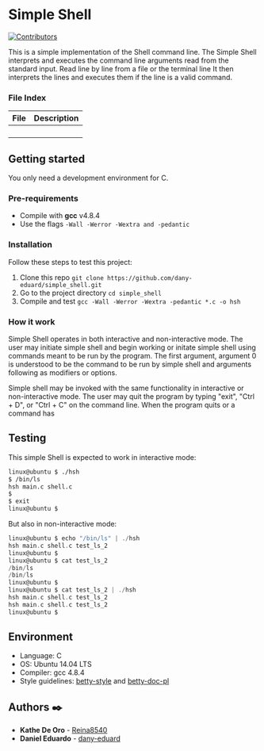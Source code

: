 # Simple Shell

[![Contributors][contributors-shield]][contributors-url]

This is a simple implementation of the Shell command line. The Simple Shell interprets and executes the command line arguments read from the standard input. Read line by line from a file or the terminal line It then interprets the lines and executes them if the line is a valid command.

### File Index
|File           |Description    |
|:-:	          |---	          |
|               |               |
|               |               |
|               |               |
|               |               |


## Getting started
You only need a development environment for C. 

### Pre-requirements
* Compile with **gcc** v4.8.4
* Use the flags ```-Wall -Werror -Wextra and -pedantic```

### Installation

Follow these steps to test this project:
1) Clone this repo ```git clone https://github.com/dany-eduard/simple_shell.git```
2) Go to the project directory ```cd simple_shell```
3) Compile and test ```gcc -Wall -Werror -Wextra -pedantic *.c -o hsh```


### How it work
Simple Shell operates in both interactive and non-interactive mode. The user  may initiate simple shell and begin working or initate simple shell using commands meant to be run by the program. The first argument, argument 0 is understood to be the command to be  run by simple shell and arguments following as modifiers or options.

Simple shell may be invoked with the same functionality in interactive or non-interactive mode.  The user may quit the program  by  typing  "exit", "Ctrl + D", or "Ctrl + C" on the command line. When the program quits or a command has

## Testing
This simple Shell is expected to work in interactive mode:
```sh
linux@ubuntu $ ./hsh
$ /bin/ls
hsh main.c shell.c
$
$ exit
linux@ubuntu $
```
But also in non-interactive mode:
```c
linux@ubuntu $ echo "/bin/ls" | ./hsh
hsh main.c shell.c test_ls_2
linux@ubuntu $
linux@ubuntu $ cat test_ls_2
/bin/ls
/bin/ls
linux@ubuntu $
linux@ubuntu $ cat test_ls_2 | ./hsh
hsh main.c shell.c test_ls_2
hsh main.c shell.c test_ls_2
linux@ubuntu $
```


## Environment
* Language: C
* OS: Ubuntu 14.04 LTS
* Compiler: gcc 4.8.4
*  Style guidelines: [betty-style](https://github.com/holbertonschool/Betty/blob/master/betty-style.pl) and [betty-doc-pl](https://github.com/holbertonschool/Betty/blob/master/betty-doc.pl)  

## Authors ✒️
* **Kathe De Oro** - [Reina8540](https://github.com/Reina8540)
* **Daniel Eduardo** - [dany-eduard](https://github.com/dany-eduard)



[contributors-shield]: https://img.shields.io/github/contributors/dany-eduard/simple_shell?style=social&logo=appveyor
[contributors-url]: https://github.com/dany-eduard/simple_shell/graphs/contributors
